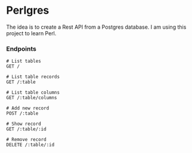 # Perlgres

The idea is to create a Rest API from a Postgres database. I am using this project to learn Perl.

### Endpoints
```shell
# List tables
GET /

# List table records
GET /:table

# List table columns
GET /:table/columns

# Add new record
POST /:table

# Show record
GET /:table/:id

# Remove record
DELETE /:table/:id
```
